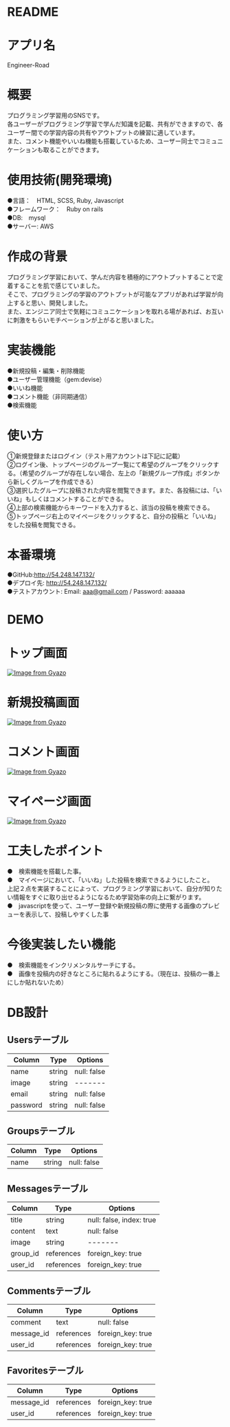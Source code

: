 # README

# アプリ名
Engineer-Road

# 概要
プログラミング学習用のSNSです。
<br />
各ユーザーがプログラミング学習で学んだ知識を記載、共有ができますので、各ユーザー間での学習内容の共有やアウトプットの練習に適しています。
<br />
また、コメント機能やいいね機能も搭載しているため、ユーザー同士でコミュニケーションも取ることができます。

# 使用技術(開発環境)
●言語：　HTML, SCSS, Ruby, Javascript
<br />
●フレームワーク：　Ruby on rails
<br />
●DB:　mysql
<br />
●サーバー: AWS

# 作成の背景
プログラミング学習において、学んだ内容を積極的にアウトプットすることで定着することを肌で感じていました。
<br />
そこで、プログラミングの学習のアウトプットが可能なアプリがあれば学習が向上すると思い、開発しました。
<br />
また、エンジニア同士で気軽にコミュニケーションを取れる場があれば、お互いに刺激をもらいモチベーションが上がると思いました。

# 実装機能
●新規投稿・編集・削除機能
<br />
●ユーザー管理機能（gem:devise）
<br />
●いいね機能
<br />
●コメント機能（非同期通信）
<br />
●検索機能

# 使い方
①新規登録またはログイン（テスト用アカウントは下記に記載）
<br />
②ログイン後、トップページのグループ一覧にて希望のグループをクリックする。（希望のグループが存在しない場合、左上の「新規グループ作成」ボタンから新しくグループを作成できる）
<br />
③選択したグループに投稿された内容を閲覧できます。また、各投稿には、「いいね」もしくはコメントすることができる。
<br />
④上部の検索機能からキーワードを入力すると、該当の投稿を検索できる。
<br />
⑤トップページ右上のマイページをクリックすると、自分の投稿と「いいね」をした投稿を閲覧できる。

# 本番環境
●GitHub:http://54.248.147.132/
<br />
●デプロイ先: http://54.248.147.132/
<br />
●テストアカウント: Email: aaa@gmail.com / Password: aaaaaa

# DEMO
# トップ画面
[![Image from Gyazo](https://i.gyazo.com/ceb58172740b648faff47e56844e3c24.gif)](https://gyazo.com/ceb58172740b648faff47e56844e3c24)
# 新規投稿画面
[![Image from Gyazo](https://i.gyazo.com/2ff6a3ff39759c9aa7570a93e91e589b.gif)](https://gyazo.com/2ff6a3ff39759c9aa7570a93e91e589b)
# コメント画面
[![Image from Gyazo](https://i.gyazo.com/a6f782d4a44bd7afd18c5c3b39c1d671.gif)](https://gyazo.com/a6f782d4a44bd7afd18c5c3b39c1d671)
# マイページ画面
[![Image from Gyazo](https://i.gyazo.com/31ef8e66fe1913ef0d728ed4d231d579.gif)](https://gyazo.com/31ef8e66fe1913ef0d728ed4d231d579)

# 工夫したポイント
●　検索機能を搭載した事。
<br />
●　マイページにおいて、「いいね」した投稿を検索できるようにしたこと。
<br />
上記２点を実装することによって、プログラミング学習において、自分が知りたい情報をすぐに取り出せるようになるため学習効率の向上に繋がります。
<br />
●　javascriptを使って、ユーザー登録や新規投稿の際に使用する画像のプレビューを表示して、投稿しやすくした事

# 今後実装したい機能
●　検索機能をインクリメンタルサーチにする。
<br />
●　画像を投稿内の好きなところに貼れるようにする。（現在は、投稿の一番上にしか貼れないため）

# DB設計
## Usersテーブル
  |Column|Type|Options|
  |------|----|-------|
  |name|string|null: false|
  |image|string|-------|
  |email|string|null: false|
  |password|string|null: false|

## Groupsテーブル
  |Column|Type|Options|
  |------|----|-------|
  |name|string|null: false|

## Messagesテーブル
  |Column|Type|Options|
  |------|----|-------|
  |title|string|null: false, index: true|
  |content|text|null: false|
  |image|string|-------|
  |group_id|references|foreign_key: true|
  |user_id|references|foreign_key: true|

## Commentsテーブル
  |Column|Type|Options|
  |------|----|-------|
  |comment|text|null: false|
  |message_id|references|foreign_key: true|
  |user_id|references|foreign_key: true|
  
## Favoritesテーブル
  |Column|Type|Options|
  |------|----|-------|
  |message_id|references|foreign_key: true|
  |user_id|references|foreign_key: true|
    
  
